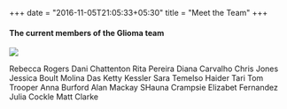 +++
date = "2016-11-05T21:05:33+05:30"
title = "Meet the Team"
+++
  
#### The current members of the Glioma team

![](/img/GliomaTeam.jpg)

Rebecca Rogers
Dani Chattenton
Rita Pereira
Diana Carvalho
Chris Jones
Jessica Boult
Molina Das
Ketty Kessler
Sara Temelso
Haider Tari
Tom Trooper
Anna Burford
Alan Mackay
SHauna Crampsie
Elizabet Fernandez
Julia Cockle
Matt Clarke